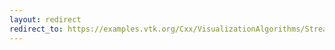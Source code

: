 ```yaml
---
layout: redirect
redirect_to: https://examples.vtk.org/Cxx/VisualizationAlgorithms/StreamlinesWithLineWidget/
---
```

